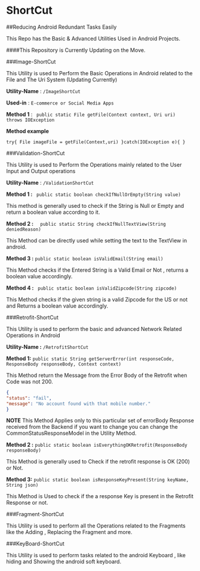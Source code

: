 # ShortCut

##Reducing Android Redundant Tasks Easily

This Repo has the Basic &amp; Advanced Utilities Used in Android Projects.

####This Repository is Currently Updating on the Move.

###Image-ShortCut

This Utility is used to Perform the Basic Operations in Android related to the 
File and The Uri System (Updating Currently)

**Utility-Name** : `/ImageShortCut`

**Used-in** : `E-commerce or Social Media Apps`

**Method 1** : ` public static File getFile(Context context, Uri uri) 
throws IOException`

**Method example**

`try{ File imageFile = getFile(Context,uri)
}catch(IOException e){
}`

###Validation-ShortCut

This Utility is used to Perform the Operations mainly related to the 
User Input and Output operations

**Utility-Name** : `/ValidationShortCut`

**Method 1 :** ` public static boolean checkIfNullOrEmpty(String value)`

This method is generally used to check if the String is Null or Empty and return
a boolean value according to it.

**Method 2 :** `  public static String checkIfNullTextView(String deniedReason)`

This Method can be directly used while setting the text to the TextView in android.

**Method 3 :** `public static boolean isValidEmail(String email)`

This Method checks if the Entered String is a Valid Email or Not , returns a boolean value accordingly.

**Method 4 :** ` public static boolean isValidZipcode(String zipcode)`

This Method checks if the given string is a valid Zipcode for the US or not and Returns a boolean value accordingly.


###Retrofit-ShortCut

This Utility is used to perform the basic and advanced Network Related Operations in Android

**Utility-Name :** `/RetrofitShortCut`

**Method 1:** `public static String getServerError(int responseCode, ResponseBody responseBody, Context context)`

This Method return the Message from the Error Body of the Retrofit when Code was not 200.

```json
{
"status": "fail",
"message": "No account found with that mobile number."
}
```
**NOTE** This Method Applies only to this particular set of errorBody Response received from the Backend
if you want to change you can change the CommonStatusResponseModel in the Utility Method.

**Method 2 :** `public static boolean isEverythingOKRetrofit(ResponseBody responseBody)`

This Method is generally used to Check if the retrofit response is OK (200) or Not.

**Method 3:** `public static boolean isResponseKeyPresent(String keyName, String json)`

This Method is Used to check if the a response Key is present in the Retrofit Response or not.

###Fragment-ShortCut

This Utility is used to perform all the Operations related to the Fragments like the Adding , Replacing the Fragment 
and more.

###KeyBoard-ShortCut

This Utility is used to perform tasks related to the android Keyboard , like hiding and Showing the
android soft keyboard.



